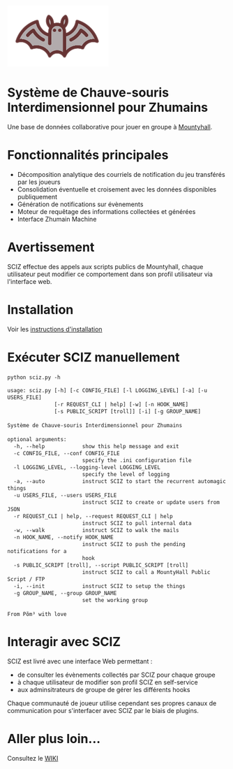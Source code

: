 ![SCIZ LOGO](web/public/images/sciz-logo-quarter.png)
# Système de Chauve-souris Interdimensionnel pour Zhumains

Une base de données collaborative pour jouer en groupe à [Mountyhall](https://www.mountyhall.com).

# Fonctionnalités principales

* Décomposition analytique des courriels de notification du jeu transférés par les joueurs
* Consolidation éventuelle et croisement avec les données disponibles publiquement
* Génération de notifications sur évènements
* Moteur de requêtage des informations collectées et générées
* Interface Zhumain Machine

# Avertissement

SCIZ effectue des appels aux scripts publics de Mountyhall, chaque utilisateur peut modifier ce comportement dans son profil utilisateur via l'interface web.

# Installation
Voir les [instructions d'installation](INSTALL.md)

# Exécuter SCIZ manuellement
```python sciz.py -h```

```
usage: sciz.py [-h] [-c CONFIG_FILE] [-l LOGGING_LEVEL] [-a] [-u USERS_FILE]
               [-r REQUEST_CLI | help] [-w] [-n HOOK_NAME]
               [-s PUBLIC_SCRIPT [troll]] [-i] [-g GROUP_NAME]

Système de Chauve-souris Interdimensionnel pour Zhumains

optional arguments:
  -h, --help            show this help message and exit
  -c CONFIG_FILE, --conf CONFIG_FILE
                        specify the .ini configuration file
  -l LOGGING_LEVEL, --logging-level LOGGING_LEVEL
                        specify the level of logging
  -a, --auto            instruct SCIZ to start the recurrent automagic things
  -u USERS_FILE, --users USERS_FILE
                        instruct SCIZ to create or update users from JSON
  -r REQUEST_CLI | help, --request REQUEST_CLI | help
                        instruct SCIZ to pull internal data
  -w, --walk            instruct SCIZ to walk the mails
  -n HOOK_NAME, --notify HOOK_NAME
                        instruct SCIZ to push the pending notifications for a
                        hook
  -s PUBLIC_SCRIPT [troll], --script PUBLIC_SCRIPT [troll]
                        instruct SCIZ to call a MountyHall Public Script / FTP
  -i, --init            instruct SCIZ to setup the things
  -g GROUP_NAME, --group GROUP_NAME
                        set the working group

From Põm³ with love
```

# Interagir avec SCIZ

SCIZ est livré avec une interface Web permettant :
  - de consulter les évènements collectés par SCIZ pour chaque groupe
  - à chaque utilisateur de modifier son profil SCIZ en self-service
  - aux adminsitrateurs de groupe de gérer les différents hooks

Chaque communauté de joueur utilise cependant ses propres canaux de communication pour s'interfacer avec SCIZ par le biais de plugins.

# Aller plus loin...

Consultez le [WIKI](https://github.com/erk3/sciz/wiki)
